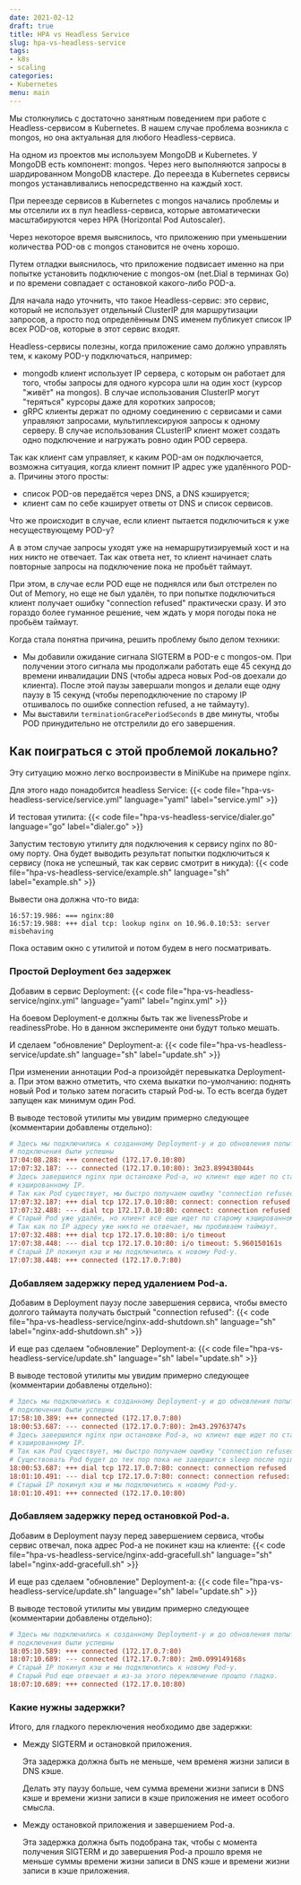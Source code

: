 ```yaml
---
date: 2021-02-12
draft: true
title: HPA vs Headless Service
slug: hpa-vs-headless-service
tags:
- k8s
- scaling
categories:
- Kubernetes
menu: main
---
```


Мы столкнулись с достаточно занятным поведением при работе с Headless-сервисом в Kubernetes. В нашем случае проблема
возникла с mongos, но она актуальная для любого Headless-сервиса.

На одном из проектов мы используем MongoDB и Kubernetes. У MongoDB есть компонент: mongos. Через него выполняются
запросы в шардированном MongoDB кластере. До переезда в Kubernetes сервисы mongos устанавливались непосредственно
на каждый хост.

При переезде сервисов в Kubernetes с mongos начались проблемы и мы отселили их в пул headless-сервиса, которые
автоматически масштабируются через HPA (Horizontal Pod Autoscaler).

Через некоторое время выяснилось, что приложению при уменьшении количества POD-ов с mongos становится не очень хорошо.
<!--more-->
Путем отладки выяснилось, что приложение подвисает именно на при попытке установить подключение с mongos-ом (net.Dial
в терминах Go) и по времени совпадает с остановкой какого-либо POD-а.

Для начала надо уточнить, что такое Headless-сервис: это сервис, который не использует отдельный ClusterIP для
маршрутизации запросов, а просто под определённым DNS именем публикует список IP всех POD-ов, которые в этот
сервис входят.

Headless-сервисы полезны, когда приложение само должно управлять тем, к какому POD-у подключаться, например:

 - mongodb клиент использует IP сервера, с которым он работает для того, чтобы запросы для одного курсора
   шли на один хост (курсор "живёт" на mongos). В случае использования ClusterIP могут "теряться" курсоры
   даже для коротких запросов;
 - gRPC клиенты держат по одному соединению с сервисами и сами управляют запросами, мультиплексируюя запросы
   к одному серверу. В случае использования CLusterIP клиент может создать одно подключение и нагружать ровно
   один POD сервера.

Так как клиент сам управляет, к каким POD-ам он подключается, возможна ситуация, когда клиент помнит IP адрес
уже удалённого POD-а. Причины этого просты:

 - список POD-ов передаётся через DNS, а DNS кэшируется;
 - клиент сам по себе кэширует ответы от DNS и список сервисов.

Что же происходит в случае, если клиент пытается подключиться к уже несуществующему POD-у?

А в этом случае запросы уходят уже на немаршрутизируемый хост и на них никто не отвечает. Так как ответа нет,
то клиент начинает слать повторные запросы на подключение пока не пробьёт таймаут.

При этом, в случае если POD еще не поднялся или был отстрелен по Out of Memory, но еще не был удалён, то при
попытке подключиться клиент получает ошибку "connection refused" практически сразу. И это гораздо более гуманное
решение, чем ждать у моря погоды пока не пробьём таймаут.

Когда стала понятна причина, решить проблему было делом техники:

 - Мы добавили ожидание сигнала SIGTERM в POD-е с mongos-ом. При получении этого сигнала мы продолжали работать еще 45
   секунд до времени инвалидации DNS (чтобы адреса новых Pod-ов доехали до клиента). После этой паузы завершали mongos
   и делали еще одну паузу в 15 секунд (чтобы переподключение по старому IP отшивалось по ошибке connection refused, а
   не таймауту).
 - Мы выставили `terminationGracePeriodSeconds` в две минуты, чтобы POD принудительно не отстрелили до его завершения.

## Как поиграться с этой проблемой локально?
Эту ситуацию можно легко воспроизвести в MiniKube на примере nginx.

Для этого надо понадобится headless Service:
{{< code file="hpa-vs-headless-service/service.yml" language="yaml" label="service.yml" >}}

И тестовая утилита:
{{< code file="hpa-vs-headless-service/dialer.go" language="go" label="dialer.go" >}}

Запустим тестовую утилиту для подключения к сервису nginx по 80-ому порту. Она будет выводить результат
попытки подключиться к сервису (пока не успешный, так как сервис смотрит в никуда):
{{< code file="hpa-vs-headless-service/example.sh" language="sh" label="example.sh" >}}

Вывести она должна что-то вида:
```text
16:57:19.986: === nginx:80
16:57:19.988: +++ dial tcp: lookup nginx on 10.96.0.10:53: server misbehaving
```
Пока оставим окно с утилитой и потом будем в него посматривать.

### Простой Deployment без задержек
Добавим в сервис Deployment:
{{< code file="hpa-vs-headless-service/nginx.yml" language="yaml" label="nginx.yml" >}}

На боевом Deployment-е должны быть так же livenessProbe и readinessProbe. Но в данном эксперименте
они будут только мешать.

И сделаем "обновление" Deployment-а:
{{< code file="hpa-vs-headless-service/update.sh" language="sh" label="update.sh" >}}

При изменении аннотации Pod-а произойдёт перевыкатка Deployment-а. При этом важно отметить, что схема
выкатки по-умолчанию: поднять новый Pod и только затем погасить старый Pod-ы. То есть всегда будет
запущен как минимум один Pod.

В выводе тестовой утилиты мы увидим примерно следующее (комментарии добавлены отдельно):
```ini
# Здесь мы подключились к созданному Deployment-у и до обновления попытки
# подключения были успешны
17:04:08.288: +++ connected (172.17.0.10:80)
17:07:32.187: --- connected (172.17.0.10:80): 3m23.899438044s
# Здесь завершился nginx при остановке Pod-а, но клиент еще идет по старому
# кэшированному IP.
# Так как Pod существует, мы быстро получаем ошибку "connection refused"
17:07:32.187: +++ dial tcp 172.17.0.10:80: connect: connection refused
17:07:32.488: --- dial tcp 172.17.0.10:80: connect: connection refused: 301.155902ms
# Старый Pod уже удалён, но клиент всё еще идет по старому кэшированному IP.
# Так как по IP адресу уже никто не отвечает, мы пробиваем таймаут.
17:07:32.488: +++ dial tcp 172.17.0.10:80: i/o timeout
17:07:38.448: --- dial tcp 172.17.0.10:80: i/o timeout: 5.960150161s
# Старый IP покинул кэш и мы подключились к новому Pod-у.
17:07:38.448: +++ connected (172.17.0.7:80)
```

### Добавляем задержку перед удалением Pod-а.
Добавим в Deployment паузу после завершения сервиса, чтобы вместо долгого таймаута получать
быстрый "connection refused":
{{< code file="hpa-vs-headless-service/nginx-add-shutdown.sh" language="sh" label="nginx-add-shutdown.sh" >}}

И еще раз сделаем "обновление" Deployment-а:
{{< code file="hpa-vs-headless-service/update.sh" language="sh" label="update.sh" >}}

В выводе тестовой утилиты мы увидим примерно следующее (комментарии добавлены отдельно):
```ini
# Здесь мы подключились к созданному Deployment-у и до обновления попытки
# подключения были успешны
17:58:10.389: +++ connected (172.17.0.7:80)
18:00:53.687: --- connected (172.17.0.7:80): 2m43.29763747s
# Здесь завершился nginx при остановке Pod-а, но клиент еще идет по старому
# кэшированному IP.
# Так как Pod существует, мы быстро получаем ошибку "connection refused".
# Существовать Pod будет до тех пор пока не завершится sleep после nginx.
18:00:53.687: +++ dial tcp 172.17.0.7:80: connect: connection refused
18:01:10.491: --- dial tcp 172.17.0.7:80: connect: connection refused: 16.804114254s
# Старый IP покинул кэш и мы подключились к новому Pod-у.
18:01:10.491: +++ connected (172.17.0.10:80)
```

### Добавляем задержку перед остановкой Pod-а.
Добавим в Deployment паузу перед завершением сервиса, чтобы сервис отвечал, пока адрес Pod-а не покинет
кэш на клиенте:
{{< code file="hpa-vs-headless-service/nginx-add-gracefull.sh" language="sh" label="nginx-add-gracefull.sh" >}}

И еще раз сделаем "обновление" Deployment-а:
{{< code file="hpa-vs-headless-service/update.sh" language="sh" label="update.sh" >}}

В выводе тестовой утилиты мы увидим примерно следующее (комментарии добавлены отдельно):
```ini
# Здесь мы подключились к созданному Deployment-у и до обновления попытки
# подключения были успешны
18:05:10.589: +++ connected (172.17.0.7:80)
18:07:10.689: --- connected (172.17.0.7:80): 2m0.099149168s
# Старый IP покинул кэш и мы подключились к новому Pod-у.
# Старый Pod еще отвечает и из-за этого переключение прошло гладко.
18:07:10.689: +++ connected (172.17.0.10:80)
```

### Какие нужны задержки?
Итого, для гладкого переключения необходимо две задержки:

 - Между SIGTERM и остановкой приложения.
   
   Эта задержка должна быть не меньше, чем временя жизни записи в DNS кэше.
   
   Делать эту паузу больше, чем сумма времени жизни записи в DNS кэше и времени жизни записи в кэше приложения не имеет
   особого смысла.
   
 - Между остановкой приложения и завершением Pod-а.
   
   Эта задержка должна быть подобрана так, чтобы с момента получения SIGTERM и до завершения Pod-а прошло время не
   меньше суммы времени жизни записи в DNS кэше и времени жизни записи в кэше приложения.
